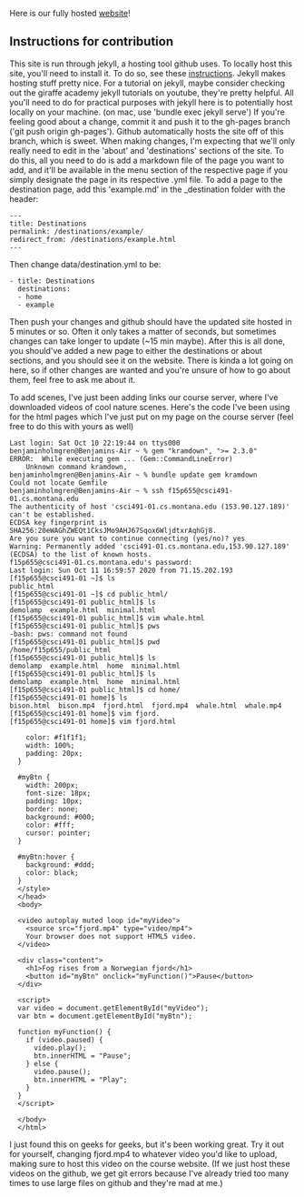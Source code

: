 Here is our fully hosted [website](https://benholmgren.github.io/csci-491-final/)!

## Instructions for contribution
This site is run through jekyll, a hosting tool github uses. To locally host this site, you'll need to 
install it. To do so, see these [instructions](https://jekyllrb.com/docs/installation/).
Jekyll makes hosting stuff pretty nice. For a tutorial on jekyll, maybe consider checking out the giraffe academy
jekyll tutorials on youtube, they're pretty helpful. All you'll need to do for practical purposes with jekyll here
is to potentially host locally on your machine. (on mac, use 'bundle exec jekyll serve')
If you're feeling good about a change, commit it and push it to the gh-pages branch ('git push origin gh-pages').
Github automatically hosts the site off of this branch, which is sweet.
When making changes, I'm expecting that we'll only really need to edit in the 'about' and 'destinations' sections of the site.
To do this, all you need to do is add a markdown file of the page you want to add, and it'll be available in the menu section of the
respective page if you simply designate the page in its respective .yml file. To add a page to the destination page, add this 'example.md'
in the _destination folder with the header:
```
---
title: Destinations
permalink: /destinations/example/
redirect_from: /destinations/example.html
---
```

Then change data/destination.yml to be:
```
- title: Destinations
  destinations:
  - home
  - example
```
Then push your changes and github should have the updated site hosted in 5 minutes or so. Often it only takes a matter of seconds, but sometimes
changes can take longer to update (~15 min maybe).
After this is all done, you should've added a new page to either the destinations or about sections, and you should see it on the website.
There is kinda a lot going on here, so if other changes are wanted and you're unsure of how to go about them, feel free to ask me about it.

To add scenes, I've just been adding links our course server, where I've downloaded videos of cool nature scenes.
Here's the code I've been using for the html pages which I've just put on my page on the course server (feel free to do this with yours as well)
```
Last login: Sat Oct 10 22:19:44 on ttys000
benjaminholmgren@Benjamins-Air ~ % gem "kramdown", ">= 2.3.0"
ERROR:  While executing gem ... (Gem::CommandLineError)
    Unknown command kramdown,
benjaminholmgren@Benjamins-Air ~ % bundle update gem kramdown
Could not locate Gemfile
benjaminholmgren@Benjamins-Air ~ % ssh f15p655@csci491-01.cs.montana.edu
The authenticity of host 'csci491-01.cs.montana.edu (153.90.127.189)' can't be established.
ECDSA key fingerprint is SHA256:20eWAGhZWEQt1CksJMo9AHJ67Sqox6WljdtxrAqhGj8.
Are you sure you want to continue connecting (yes/no)? yes
Warning: Permanently added 'csci491-01.cs.montana.edu,153.90.127.189' (ECDSA) to the list of known hosts.
f15p655@csci491-01.cs.montana.edu's password: 
Last login: Sun Oct 11 16:59:57 2020 from 71.15.202.193
[f15p655@csci491-01 ~]$ ls
public_html
[f15p655@csci491-01 ~]$ cd public_html/
[f15p655@csci491-01 public_html]$ ls
demolamp  example.html  minimal.html
[f15p655@csci491-01 public_html]$ vim whale.html
[f15p655@csci491-01 public_html]$ pws
-bash: pws: command not found
[f15p655@csci491-01 public_html]$ pwd
/home/f15p655/public_html
[f15p655@csci491-01 public_html]$ ls
demolamp  example.html  home  minimal.html
[f15p655@csci491-01 public_html]$ ls
demolamp  example.html  home  minimal.html
[f15p655@csci491-01 public_html]$ cd home/
[f15p655@csci491-01 home]$ ls
bison.html  bison.mp4  fjord.html  fjord.mp4  whale.html  whale.mp4
[f15p655@csci491-01 home]$ vim fjord.
[f15p655@csci491-01 home]$ vim fjord.html 

    color: #f1f1f1;
    width: 100%;
    padding: 20px;
  }

  #myBtn {
    width: 200px;
    font-size: 18px;
    padding: 10px;
    border: none;
    background: #000;
    color: #fff;
    cursor: pointer;
  }

  #myBtn:hover {
    background: #ddd;
    color: black;
  }
  </style>
  </head>
  <body>

  <video autoplay muted loop id="myVideo">
    <source src="fjord.mp4" type="video/mp4">
    Your browser does not support HTML5 video.
  </video>

  <div class="content">
    <h1>Fog rises from a Norwegian fjord</h1>
    <button id="myBtn" onclick="myFunction()">Pause</button>
  </div>

  <script>
  var video = document.getElementById("myVideo");
  var btn = document.getElementById("myBtn");

  function myFunction() {
    if (video.paused) {
      video.play();
      btn.innerHTML = "Pause";
    } else {
      video.pause();
      btn.innerHTML = "Play";
    }
  }
  </script>

  </body>
  </html>
```

I just found this on geeks for geeks, but it's been working great. Try it
out for yourself, changing fjord.mp4 to whatever video you'd like to upload, making sure to host this video on the course website.
(If we just host these videos on the github, we get git errors because I've already tried too many times to use large files on github and
they're mad at me.)
